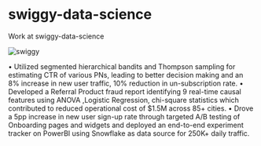 # swiggy-data-science
Work at swiggy-data-science

![swiggy](https://github.com/user-attachments/assets/eaa4115d-1885-4aff-a2f3-cf3134e6ca22)


 • Utilized segmented hierarchical bandits and Thompson sampling for estimating CTR of various PNs, leading to better decision making and an 8% increase in new user traffic, 10% reduction in un-subscription rate.
 • Developed a Referral Product fraud report identifying 9 real-time causal features using ANOVA ,Logistic Regression, chi-square statistics which contributed to reduced operational cost of $1.5M across 85+ cities.
 • Drove a 5pp increase in new user sign-up rate through targeted A/B testing of Onboarding pages and widgets and deployed an end-to-end experiment tracker on PowerBI using Snowflake as data source for 250K+ daily traffic.
